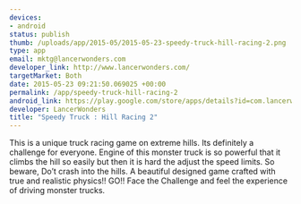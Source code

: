 ```yaml
--- 
devices: 
- android
status: publish
thumb: /uploads/app/2015-05/2015-05-23-speedy-truck-hill-racing-2.png
type: app
email: mktg@lancerwonders.com
developer_link: http://www.lancerwonders.com/
targetMarket: Both
date: 2015-05-23 09:21:50.069025 +00:00
permalink: /app/speedy-truck-hill-racing-2
android_link: https://play.google.com/store/apps/details?id=com.lancerwonders.speedytruck2
developer: LancerWonders
title: "Speedy Truck : Hill Racing 2"
---
```


This is a unique truck racing game on extreme hills. Its definitely a challenge for
everyone.
Engine of this monster truck is so powerful that it climbs the hill so easily but then it
is hard the adjust the speed limits. So beware, Do’t crash into the hills.
A beautiful designed game crafted with true and realistic physics!!
GO!! Face the Challenge and feel the experience of driving monster trucks.
